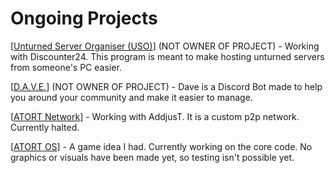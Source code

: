 # Ongoing Projects

[<span style="color:green">[Unturned Server Organiser (USO)](https://unturned-server-organiser.com/)</span>] (NOT OWNER OF PROJECT) - Working with Discounter24. This program is meant to make hosting unturned servers from someone's PC easier.

[<span style="color:green">[D.A.V.E.](http://esinko.net/Dave/Dave.html)</span>] (NOT OWNER OF PROJECT) - Dave is a Discord Bot made to help you around your community and make it easier to manage.

[<span style="color:yellow">[ATORT Network](http://github.com/persiafighter/ATORT-Network)</span>] - Working with AddjusT. It is a custom p2p network. Currently halted.

[<span style="color:green">[ATORT OS](http://github.com/persiafighter/ATORT-OS)</span>] - A game idea I had. Currently working on the core code. No graphics or visuals have been made yet, so testing isn't possible yet.
